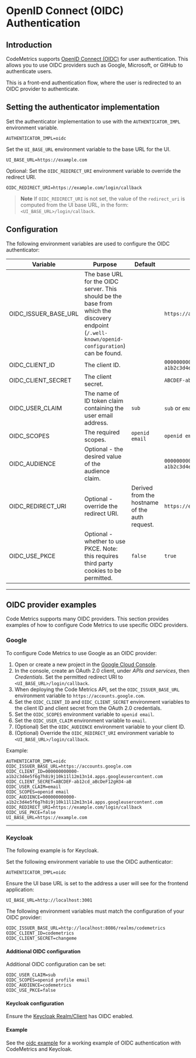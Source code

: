 # OpenID Connect (OIDC) Authentication

## Introduction

CodeMetrics supports [OpenID Connect (OIDC)](https://openid.net/developers/how-connect-works/) for user authentication. This allows you to use OIDC providers such as Google, Microsoft, or GitHub to authenticate users.

This is a front-end authentication flow, where the user is redirected to an OIDC provider to authenticate.

## Setting the authenticator implementation

Set the authenticator implementation to use with the `AUTHENTICATOR_IMPL` environment variable.

```
AUTHENTICATOR_IMPL=oidc
```

Set the `UI_BASE_URL` environment variable to the base URL for the UI.

```
UI_BASE_URL=https://example.com
```

Optional: Set the `OIDC_REDIRECT_URI` environment variable to override the redirect URI.

```
OIDC_REDIRECT_URI=https://example.com/login/callback
```

> **Note**
> If `OIDC_REDIRECT_URI` is not set, the value of the `redirect_uri` is computed from the UI base URL, in the form: `<UI_BASE_URL>/login/callback`.

## Configuration

The following environment variables are used to configure the OIDC authenticator:

| Variable             | Purpose                                                                                                                                         | Default                                        | Example                                                                     |
|----------------------|-------------------------------------------------------------------------------------------------------------------------------------------------|------------------------------------------------|-----------------------------------------------------------------------------|
| OIDC_ISSUER_BASE_URL | The base URL for the OIDC server. This should be the base from which the discovery endpoint (`/.well-known/openid-configuration`) can be found. |                                                | `https://accounts.google.com`                                               |
| OIDC_CLIENT_ID       | The client ID.                                                                                                                                  |                                                | `000000000000-a1b2c3d4e5f6g7h8i9j10k11l12m13n14.apps.googleusercontent.com` |
| OIDC_CLIENT_SECRET   | The client secret.                                                                                                                              |                                                | `ABCDEF-ab12cd_aBcDeF12gH34-aB`                                             |
| OIDC_USER_CLAIM      | The name of ID token claim containing the user email address.                                                                                   | `sub`                                          | `sub` or `email`                                                            |
| OIDC_SCOPES          | The required scopes.                                                                                                                            | `openid email`                                 | `openid email`                                                              |
| OIDC_AUDIENCE        | Optional - the desired value of the audience claim.                                                                                             |                                                | `000000000000-a1b2c3d4e5f6g7h8i9j10k11l12m13n14.apps.googleusercontent.com` |
| OIDC_REDIRECT_URI    | Optional - override the redirect URI.                                                                                                           | Derived from the hostname of the auth request. | `https://example.com/login/callback`                                        |
| OIDC_USE_PKCE        | Optional - whether to use PKCE. Note: this requires third party cookies to be permitted.                                                        | `false`                                        | `true`                                                                      |

---

## OIDC provider examples

Code Metrics supports many OIDC providers. This section provides examples of how to configure Code Metrics to use specific OIDC providers.

### Google

To configure Code Metrics to use Google as an OIDC provider:

1. Open or create a new project in the [Google Cloud Console](https://console.cloud.google.com/).
2. In the console, create an OAuth 2.0 client, under _APIs and services_, then _Credentials_. Set the permitted redirect URI to `<UI_BASE_URL>/login/callback`.
3. When deploying the Code Metrics API, set the `OIDC_ISSUER_BASE_URL` environment variable to `https://accounts.google.com`.
4. Set the `OIDC_CLIENT_ID` and `OIDC_CLIENT_SECRET` environment variables to the client ID and client secret from the OAuth 2.0 credentials.
5. Set the `OIDC_SCOPES` environment variable to `openid email`.
6. Set the `OIDC_USER_CLAIM` environment variable to `email`.
7. (Optional) Set the `OIDC_AUDIENCE` environment variable to your client ID.
8. (Optional) Override the `OIDC_REDIRECT_URI` environment variable to `<UI_BASE_URL>/login/callback`.

Example:

```shell
AUTHENTICATOR_IMPL=oidc
OIDC_ISSUER_BASE_URL=https://accounts.google.com
OIDC_CLIENT_ID=000000000000-a1b2c3d4e5f6g7h8i9j10k11l12m13n14.apps.googleusercontent.com
OIDC_CLIENT_SECRET=ABCDEF-ab12cd_aBcDeF12gH34-aB
OIDC_USER_CLAIM=email
OIDC_SCOPES=openid email
OIDC_AUDIENCE=000000000000-a1b2c3d4e5f6g7h8i9j10k11l12m13n14.apps.googleusercontent.com
OIDC_REDIRECT_URI=https://example.com/login/callback
OIDC_USE_PKCE=false
UI_BASE_URL=https://example.com
```

---

### Keycloak

The following example is for Keycloak.

Set the following environment variable to use the OIDC authenticator:

```
AUTHENTICATOR_IMPL=oidc
```

Ensure the UI base URL is set to the address a user will see for the frontend application:

```
UI_BASE_URL=http://localhost:3001
```

The following environment variables must match the configuration of your OIDC provider:

```
OIDC_ISSUER_BASE_URL=http://localhost:8086/realms/codemetrics
OIDC_CLIENT_ID=codemetrics
OIDC_CLIENT_SECRET=changeme
```

#### Additional OIDC configuration

Additional OIDC configuration can be set:

```
OIDC_USER_CLAIM=sub
OIDC_SCOPES=openid profile email
OIDC_AUDIENCE=codemetrics
OIDC_USE_PKCE=false
```

#### Keycloak configuration

Ensure the [Keycloak Realm/Client](https://www.keycloak.org/docs/latest/server_admin/#assembly-managing-clients_server_administration_guide) has OIDC enabled.

#### Example

See the [oidc example](../examples/keycloak) for a working example of OIDC authentication with CodeMetrics and Keycloak.
